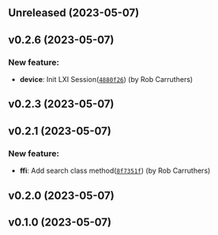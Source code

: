 ## Unreleased (2023-05-07)

## v0.2.6 (2023-05-07)

### New feature:

- **device**: Init LXI Session([`4880f26`](https://github.com/robcarruthers/lxi_rb/commit/4880f2602b0a63713186a407ac4b3d2bd2dd4b10)) (by Rob Carruthers)

## v0.2.3 (2023-05-07)

## v0.2.1 (2023-05-07)

### New feature:

- **ffi**: Add search class method([`8f7351f`](https://github.com/robcarruthers/lxi_rb/commit/8f7351f9b541614a717a83d291d169b1fd8db356)) (by Rob Carruthers)

## v0.2.0 (2023-05-07)

## v0.1.0 (2023-05-07)
